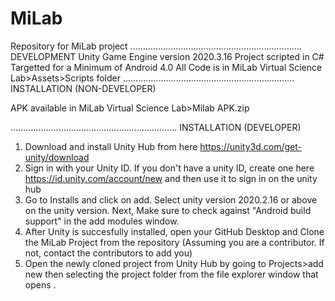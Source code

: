 # MiLab
 Repository for MiLab project
....................................................................
DEVELOPMENT
Unity Game Engine version 2020.3.16
Project scripted in C# 
Targetted for a Minimum of Android 4.0
All Code is in MiLab Virtual Science Lab>Assets>Scripts folder
....................................................................
INSTALLATION (NON-DEVELOPER)

APK available in MiLab Virtual Science Lab>Milab APK.zip

..................................................................
INSTALLATION (DEVELOPER)
1. Download and install Unity Hub from here https://unity3d.com/get-unity/download
2. Sign in with your Unity ID. If you don't have a unity ID, create one here https://id.unity.com/account/new and then use it to sign in on the unity hub
3. Go to Installs and click on add. Select unity version 2020.2.16 or above on the unity version. Next, Make sure to check against "Android build support" in the add modules window. 
4. After Unity is succesfully installed, open your GitHub Desktop and Clone the MiLab Project from the repository (Assuming you are a contributor. If not, contact the contributors to add you)
5. Open the newly cloned project from Unity Hub by going to Projects>add new then selecting the project folder from the file explorer window that opens
.

